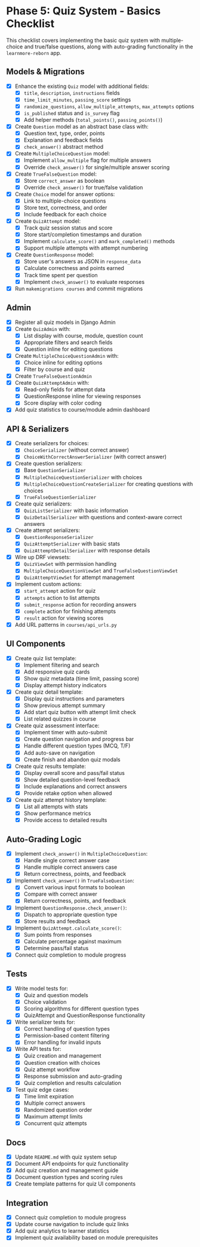 # Phase 5: Quiz System - Basics Checklist

This checklist covers implementing the basic quiz system with multiple-choice and true/false questions, along with auto-grading functionality in the `learnmore-reborn` app.

## Models & Migrations

- [x] Enhance the existing `Quiz` model with additional fields:
  - [x] `title`, `description`, `instructions` fields
  - [x] `time_limit_minutes`, `passing_score` settings
  - [x] `randomize_questions`, `allow_multiple_attempts`, `max_attempts` options
  - [x] `is_published` status and `is_survey` flag
  - [x] Add helper methods (`total_points()`, `passing_points()`)
- [x] Create `Question` model as an abstract base class with:
  - [x] Question text, type, order, points
  - [x] Explanation and feedback fields
  - [x] `check_answer()` abstract method
- [x] Create `MultipleChoiceQuestion` model:
  - [x] Implement `allow_multiple` flag for multiple answers
  - [x] Override `check_answer()` for single/multiple answer scoring
- [x] Create `TrueFalseQuestion` model:
  - [x] Store `correct_answer` as boolean
  - [x] Override `check_answer()` for true/false validation
- [x] Create `Choice` model for answer options:
  - [x] Link to multiple-choice questions
  - [x] Store text, correctness, and order
  - [x] Include feedback for each choice
- [x] Create `QuizAttempt` model:
  - [x] Track quiz session status and score
  - [x] Store start/completion timestamps and duration
  - [x] Implement `calculate_score()` and `mark_completed()` methods
  - [x] Support multiple attempts with attempt numbering
- [x] Create `QuestionResponse` model:
  - [x] Store user's answers as JSON in `response_data`
  - [x] Calculate correctness and points earned
  - [x] Track time spent per question
  - [x] Implement `check_answer()` to evaluate responses
- [x] Run `makemigrations courses` and commit migrations

## Admin

- [x] Register all quiz models in Django Admin
- [x] Create `QuizAdmin` with:
  - [x] List display with course, module, question count
  - [x] Appropriate filters and search fields
  - [x] Question inline for editing questions
- [x] Create `MultipleChoiceQuestionAdmin` with:
  - [x] Choice inline for editing options
  - [x] Filter by course and quiz
- [x] Create `TrueFalseQuestionAdmin`
- [x] Create `QuizAttemptAdmin` with:
  - [x] Read-only fields for attempt data
  - [x] QuestionResponse inline for viewing responses
  - [x] Score display with color coding
- [x] Add quiz statistics to course/module admin dashboard

## API & Serializers

- [x] Create serializers for choices:
  - [x] `ChoiceSerializer` (without correct answer)
  - [x] `ChoiceWithCorrectAnswerSerializer` (with correct answer)
- [x] Create question serializers:
  - [x] Base `QuestionSerializer`
  - [x] `MultipleChoiceQuestionSerializer` with choices
  - [x] `MultipleChoiceQuestionCreateSerializer` for creating questions with choices
  - [x] `TrueFalseQuestionSerializer`
- [x] Create quiz serializers:
  - [x] `QuizListSerializer` with basic information
  - [x] `QuizDetailSerializer` with questions and context-aware correct answers
- [x] Create attempt serializers:
  - [x] `QuestionResponseSerializer`
  - [x] `QuizAttemptSerializer` with basic stats
  - [x] `QuizAttemptDetailSerializer` with response details
- [x] Wire up DRF viewsets:
  - [x] `QuizViewSet` with permission handling
  - [x] `MultipleChoiceQuestionViewSet` and `TrueFalseQuestionViewSet`
  - [x] `QuizAttemptViewSet` for attempt management
- [x] Implement custom actions:
  - [x] `start_attempt` action for quiz
  - [x] `attempts` action to list attempts
  - [x] `submit_response` action for recording answers
  - [x] `complete` action for finishing attempts
  - [x] `result` action for viewing scores
- [x] Add URL patterns in `courses/api_urls.py`

## UI Components

- [x] Create quiz list template:
  - [x] Implement filtering and search
  - [x] Add responsive quiz cards
  - [x] Show quiz metadata (time limit, passing score)
  - [x] Display attempt history indicators
- [x] Create quiz detail template:
  - [x] Display quiz instructions and parameters
  - [x] Show previous attempt summary
  - [x] Add start quiz button with attempt limit check
  - [x] List related quizzes in course
- [x] Create quiz assessment interface:
  - [x] Implement timer with auto-submit
  - [x] Create question navigation and progress bar
  - [x] Handle different question types (MCQ, T/F)
  - [x] Add auto-save on navigation
  - [x] Create finish and abandon quiz modals
- [x] Create quiz results template:
  - [x] Display overall score and pass/fail status
  - [x] Show detailed question-level feedback
  - [x] Include explanations and correct answers
  - [x] Provide retake option when allowed
- [x] Create quiz attempt history template:
  - [x] List all attempts with stats
  - [x] Show performance metrics
  - [x] Provide access to detailed results

## Auto-Grading Logic

- [x] Implement `check_answer()` in `MultipleChoiceQuestion`:
  - [x] Handle single correct answer case
  - [x] Handle multiple correct answers case
  - [x] Return correctness, points, and feedback
- [x] Implement `check_answer()` in `TrueFalseQuestion`:
  - [x] Convert various input formats to boolean
  - [x] Compare with correct answer
  - [x] Return correctness, points, and feedback
- [x] Implement `QuestionResponse.check_answer()`:
  - [x] Dispatch to appropriate question type
  - [x] Store results and feedback
- [x] Implement `QuizAttempt.calculate_score()`:
  - [x] Sum points from responses
  - [x] Calculate percentage against maximum
  - [x] Determine pass/fail status
- [x] Connect quiz completion to module progress

## Tests

- [x] Write model tests for:
  - [x] Quiz and question models
  - [x] Choice validation
  - [x] Scoring algorithms for different question types
  - [x] QuizAttempt and QuestionResponse functionality
- [x] Write serializer tests for:
  - [x] Correct handling of question types
  - [x] Permission-based content filtering
  - [x] Error handling for invalid inputs
- [x] Write API tests for:
  - [x] Quiz creation and management
  - [x] Question creation with choices
  - [x] Quiz attempt workflow
  - [x] Response submission and auto-grading
  - [x] Quiz completion and results calculation
- [x] Test quiz edge cases:
  - [x] Time limit expiration
  - [x] Multiple correct answers
  - [x] Randomized question order
  - [x] Maximum attempt limits
  - [x] Concurrent quiz attempts

## Docs

- [x] Update `README.md` with quiz system setup
- [x] Document API endpoints for quiz functionality
- [x] Add quiz creation and management guide
- [x] Document question types and scoring rules
- [x] Create template patterns for quiz UI components

## Integration

- [x] Connect quiz completion to module progress
- [x] Update course navigation to include quiz links
- [x] Add quiz analytics to learner statistics
- [x] Implement quiz availability based on module prerequisites